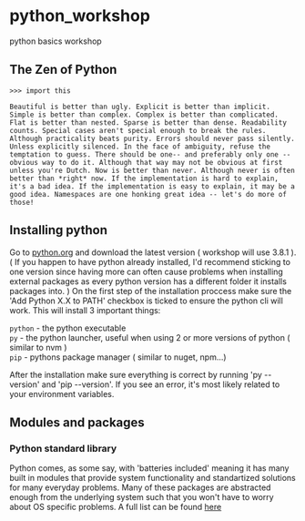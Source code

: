 # python_workshop
python basics workshop

## The Zen of Python
  `>>> import this`
  
  `Beautiful is better than ugly.
  Explicit is better than implicit.
  Simple is better than complex.
  Complex is better than complicated.
  Flat is better than nested.
  Sparse is better than dense.
  Readability counts.
  Special cases aren't special enough to break the rules.
  Although practicality beats purity.
  Errors should never pass silently.
  Unless explicitly silenced.
  In the face of ambiguity, refuse the temptation to guess.
  There should be one-- and preferably only one --obvious way to do it.
  Although that way may not be obvious at first unless you're Dutch.
  Now is better than never.
  Although never is often better than *right* now.
  If the implementation is hard to explain, it's a bad idea.
  If the implementation is easy to explain, it may be a good idea.
  Namespaces are one honking great idea -- let's do more of those!`

## Installing python
  Go to [python.org](https://www.python.org/downloads/release/python-381/) and download the latest version ( workshop will use 3.8.1 ). ( If you happen to have python already installed, I'd recommend sticking to one version since having more can often cause problems when installing external packages as every python version has a different folder it installs packages into. ) On the first step of the installation proccess make sure the 'Add Python X.X to PATH' checkbox is ticked to ensure the python cli will work. This will install 3 important things:
  
  `python` - the python executable  
  `py` - the python launcher, useful when using 2 or more versions of python ( similar to nvm )  
  `pip` - pythons package manager ( similar to nuget, npm...)  
  
   After the installation make sure everything is correct by running 'py --version' and 'pip --version'. If you see an error, it's most likely related to your environment variables.

## Modules and packages
  ### Python standard library
  Python comes, as some say, with 'batteries included' meaning it has many built in modules that provide system functionality and standartized solutions for many everyday problems. Many of these packages are abstracted enough from the underlying system such that you won't have to worry about OS specific problems. A full list
  can be found [here](https://docs.python.org/3/library/)
